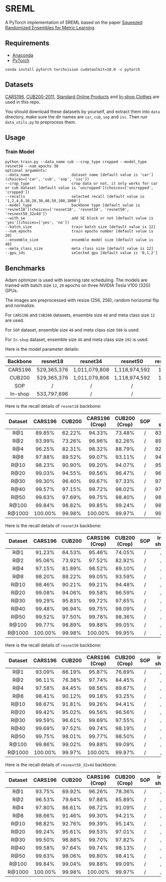 # SREML
A PyTorch implementation of SREML based on the paper [Squeezed Randomized Ensembles for Metric Learning]().

## Requirements
- [Anaconda](https://www.anaconda.com/download/)
- [PyTorch](https://pytorch.org)
```
conda install pytorch torchvision cudatoolkit=10.0 -c pytorch
```

## Datasets
[CARS196](http://ai.stanford.edu/~jkrause/cars/car_dataset.html), [CUB200-2011](http://www.vision.caltech.edu/visipedia/CUB-200-2011.html), 
[Standard Online Products](http://cvgl.stanford.edu/projects/lifted_struct/) and 
[In-shop Clothes](http://mmlab.ie.cuhk.edu.hk/projects/DeepFashion/InShopRetrieval.html) are used in this repo.

You should download these datasets by yourself, and extract them into `data` directory, make sure the dir names are 
`car`, `cub`, `sop` and `isc`. Then run `data_utils.py` to preprocess them.

## Usage
### Train Model
```
python train.py --data_name cub --crop_type cropped --model_type resnet34 --num_epochs 30
optional arguments:
--data_name                   dataset name [default value is 'car'](choices=['car', 'cub', 'sop', 'isc'])
--crop_type                   crop data or not, it only works for car or cub dataset [default value is 'uncropped'](choices=['uncropped', 'cropped'])
--recalls                     selected recall [default value is '1,2,4,8,10,20,30,40,50,100,1000']
--model_type                  backbone type [default value is 'resnet18'](choices=['resnet18', 'resnet34', 'resnet50', 'resnext50_32x4d'])
--with_se                     add SE block or not [default value is 'yes'](choices=['yes', 'no'])
--batch_size                  train batch size [default value is 12]
--num_epochs                  train epochs number [default value is 20]
--ensemble_size               ensemble model size [default value is 48]
--meta_class_size             meta class size [default value is 12]
--gpu_ids                     selected gpu [default value is '0,1,2']
```

## Benchmarks
Adam optimizer is used with learning rate scheduling. The models are trained with batch size `12`, `20` epochs on three 
NVIDIA Tesla V100 (32G) GPUs.

The images are preprocessed with resize (256, 256), random horizontal flip and normalize. 

For `CARS196` and `CUB200` datasets, ensemble size `48` and meta class size `12` are used. 

For `SOP` dataset, ensemble size `48` and meta class size `500` is used.

For `In-shop` dataset, ensemble size `48` and meta class size `192` is used.

Here is the model parameter details:
<table>
  <thead>
    <tr>
      <th>Backbone</th>
      <th>resnet18</th>
      <th>resnet34</th>
      <th>resnet50</th>
      <th>resnext50_32x4d</th>
    </tr>
  </thead>
  <tbody>
    <tr>
      <td align="center">CARS196</td>
      <td align="center">529,365,376</td>
      <td align="center">1,011,079,808</td>
      <td align="center">1,118,974,592</td>
      <td align="center">1,094,093,696</td>
    </tr>
    <tr>
      <td align="center">CUB200</td>
      <td align="center">529,365,376</td>
      <td align="center">1,011,079,808</td>
      <td align="center">1,118,974,592</td>
      <td align="center">1,094,093,696</td>
    </tr>
    <tr>
      <td align="center">SOP</td>
      <td align="center">/</td>
      <td align="center">/</td>
      <td align="center">/</td>
      <td align="center">/</td>
    </tr>
    <tr>
      <td align="center">In-shop</td>
      <td align="center">533,797,696</td>
      <td align="center">/</td>
      <td align="center">/</td>
      <td align="center">/</td>
    </tr>
  </tbody>
</table>

Here is the recall details of `resnet18` backbone:

<table>
  <thead>
    <tr>
      <th>Dataset</th>
      <th>CARS196</th>
      <th>CUB200</th>
      <th>CARS196 (Crop)</th>
      <th>CUB200 (Crop)</th>
      <th>SOP</th>
      <th>In-shop</th>
    </tr>
  </thead>
  <tbody>
    <tr>
      <td align="center">R@1</td>
      <td align="center">89.85%</td>
      <td align="center">62.22%</td>
      <td align="center">94.33%</td>
      <td align="center">73.48%</td>
      <td align="center">/</td>
      <td align="center">83.88%</td>
    </tr>
    <tr>
      <td align="center">R@2</td>
      <td align="center">93.99%</td>
      <td align="center">73.26%</td>
      <td align="center">96.96%</td>
      <td align="center">82.26%</td>
      <td align="center">/</td>
      <td align="center">89.15%</td>
    </tr>
    <tr>
      <td align="center">R@4</td>
      <td align="center">96.25%</td>
      <td align="center">82.31%</td>
      <td align="center">98.32%</td>
      <td align="center">88.79%</td>
      <td align="center">/</td>
      <td align="center">92.52%</td>
    </tr>
    <tr>
      <td align="center">R@8</td>
      <td align="center">97.88%</td>
      <td align="center">89.52%</td>
      <td align="center">99.07%</td>
      <td align="center">93.11%</td>
      <td align="center">/</td>
      <td align="center">94.99%</td>
    </tr>
    <tr>
      <td align="center">R@10</td>
      <td align="center">98.23%</td>
      <td align="center">90.90%</td>
      <td align="center">99.20%</td>
      <td align="center">94.07%</td>
      <td align="center">/</td>
      <td align="center">95.62%</td>
    </tr>
    <tr>
      <td align="center">R@20</td>
      <td align="center">99.03%</td>
      <td align="center">94.55%</td>
      <td align="center">99.56%</td>
      <td align="center">96.47%</td>
      <td align="center">/</td>
      <td align="center">96.83%</td>
    </tr>
    <tr>
      <td align="center">R@30</td>
      <td align="center">99.30%</td>
      <td align="center">96.40%</td>
      <td align="center">99.67%</td>
      <td align="center">97.33%</td>
      <td align="center">/</td>
      <td align="center">97.46%</td>
    </tr>
    <tr>
      <td align="center">R@40</td>
      <td align="center">99.57%</td>
      <td align="center">97.15%</td>
      <td align="center">99.72%</td>
      <td align="center">98.02%</td>
      <td align="center">/</td>
      <td align="center">97.85%</td>
    </tr>
    <tr>
      <td align="center">R@50</td>
      <td align="center">99.63%</td>
      <td align="center">97.69%</td>
      <td align="center">99.75%</td>
      <td align="center">98.40%</td>
      <td align="center">/</td>
      <td align="center">98.13%</td>
    </tr>
    <tr>
      <td align="center">R@100</td>
      <td align="center">99.84%</td>
      <td align="center">98.82%</td>
      <td align="center">99.85%</td>
      <td align="center">99.24%</td>
      <td align="center">/</td>
      <td align="center">98.72%</td>
    </tr>
    <tr>
      <td align="center">R@1000</td>
      <td align="center">100.00%</td>
      <td align="center">99.98%</td>
      <td align="center">100.00%</td>
      <td align="center">99.97%</td>
      <td align="center">/</td>
      <td align="center">99.74%</td>
    </tr>
  </tbody>
</table>

Here is the recall details of `resnet34` backbone:

<table>
  <thead>
    <tr>
      <th>Dataset</th>
      <th>CARS196</th>
      <th>CUB200</th>
      <th>CARS196 (Crop)</th>
      <th>CUB200 (Crop)</th>
      <th>SOP</th>
      <th>In-shop</th>
    </tr>
  </thead>
  <tbody>
    <tr>
      <td align="center">R@1</td>
      <td align="center">91.23%</td>
      <td align="center">64.53%</td>
      <td align="center">95.46%</td>
      <td align="center">74.05%</td>
      <td align="center">/</td>
      <td align="center">/</td>
    </tr>
    <tr>
      <td align="center">R@2</td>
      <td align="center">95.06%</td>
      <td align="center">73.92%</td>
      <td align="center">97.52%</td>
      <td align="center">82.92%</td>
      <td align="center">/</td>
      <td align="center">/</td>
    </tr>
    <tr>
      <td align="center">R@4</td>
      <td align="center">97.15%</td>
      <td align="center">81.89%</td>
      <td align="center">98.52%</td>
      <td align="center">89.10%</td>
      <td align="center">/</td>
      <td align="center">/</td>
    </tr>
    <tr>
      <td align="center">R@8</td>
      <td align="center">98.20%</td>
      <td align="center">88.22%</td>
      <td align="center">99.05%</td>
      <td align="center">93.59%</td>
      <td align="center">/</td>
      <td align="center">/</td>
    </tr>
    <tr>
      <td align="center">R@10</td>
      <td align="center">98.46%</td>
      <td align="center">90.21%</td>
      <td align="center">99.21%</td>
      <td align="center">94.48%</td>
      <td align="center">/</td>
      <td align="center">/</td>
    </tr>
    <tr>
      <td align="center">R@20</td>
      <td align="center">99.08%</td>
      <td align="center">94.06%</td>
      <td align="center">99.58%</td>
      <td align="center">96.59%</td>
      <td align="center">/</td>
      <td align="center">/</td>
    </tr>
    <tr>
      <td align="center">R@30</td>
      <td align="center">99.29%</td>
      <td align="center">95.83%</td>
      <td align="center">99.72%</td>
      <td align="center">97.65%</td>
      <td align="center">/</td>
      <td align="center">/</td>
    </tr>
    <tr>
      <td align="center">R@40</td>
      <td align="center">99.48%</td>
      <td align="center">96.94%</td>
      <td align="center">99.75%</td>
      <td align="center">98.09%</td>
      <td align="center">/</td>
      <td align="center">/</td>
    </tr>
    <tr>
      <td align="center">R@50</td>
      <td align="center">99.52%</td>
      <td align="center">97.50%</td>
      <td align="center">99.78%</td>
      <td align="center">98.36%</td>
      <td align="center">/</td>
      <td align="center">/</td>
    </tr>
    <tr>
      <td align="center">R@100</td>
      <td align="center">99.77%</td>
      <td align="center">98.89%</td>
      <td align="center">99.88%</td>
      <td align="center">99.05%</td>
      <td align="center">/</td>
      <td align="center">/</td>
    </tr>
    <tr>
      <td align="center">R@1000</td>
      <td align="center">100.00%</td>
      <td align="center">99.98%</td>
      <td align="center">100.00%</td>
      <td align="center">99.95%</td>
      <td align="center">/</td>
      <td align="center">/</td>
    </tr>
  </tbody>
</table>

Here is the recall details of `resnet50` backbone:

<table>
  <thead>
    <tr>
      <th>Dataset</th>
      <th>CARS196</th>
      <th>CUB200</th>
      <th>CARS196 (Crop)</th>
      <th>CUB200 (Crop)</th>
      <th>SOP</th>
      <th>In-shop</th>
    </tr>
  </thead>
  <tbody>
    <tr>
      <td align="center">R@1</td>
      <td align="center">93.09%</td>
      <td align="center">66.19%</td>
      <td align="center">95.87%</td>
      <td align="center">76.69%</td>
      <td align="center">/</td>
      <td align="center">/</td>
    </tr>
    <tr>
      <td align="center">R@2</td>
      <td align="center">96.11%</td>
      <td align="center">76.38%</td>
      <td align="center">97.74%</td>
      <td align="center">84.45%</td>
      <td align="center">/</td>
      <td align="center">/</td>
    </tr>
    <tr>
      <td align="center">R@4</td>
      <td align="center">97.58%</td>
      <td align="center">84.45%</td>
      <td align="center">98.56%</td>
      <td align="center">89.67%</td>
      <td align="center">/</td>
      <td align="center">/</td>
    </tr>
    <tr>
      <td align="center">R@8</td>
      <td align="center">98.41%</td>
      <td align="center">90.12%</td>
      <td align="center">99.18%</td>
      <td align="center">93.25%</td>
      <td align="center">/</td>
      <td align="center">/</td>
    </tr>
    <tr>
      <td align="center">R@10</td>
      <td align="center">98.67%</td>
      <td align="center">91.81%</td>
      <td align="center">99.26%</td>
      <td align="center">94.41%</td>
      <td align="center">/</td>
      <td align="center">/</td>
    </tr>
    <tr>
      <td align="center">R@20</td>
      <td align="center">99.42%</td>
      <td align="center">95.02%</td>
      <td align="center">99.56%</td>
      <td align="center">96.56%</td>
      <td align="center">/</td>
      <td align="center">/</td>
    </tr>
    <tr>
      <td align="center">R@30</td>
      <td align="center">99.59%</td>
      <td align="center">96.61%</td>
      <td align="center">99.69%</td>
      <td align="center">97.55%</td>
      <td align="center">/</td>
      <td align="center">/</td>
    </tr>
    <tr>
      <td align="center">R@40</td>
      <td align="center">99.69%</td>
      <td align="center">97.52%</td>
      <td align="center">99.74%</td>
      <td align="center">98.19%</td>
      <td align="center">/</td>
      <td align="center">/</td>
    </tr>
    <tr>
      <td align="center">R@50</td>
      <td align="center">99.75%</td>
      <td align="center">98.01%</td>
      <td align="center">99.77%</td>
      <td align="center">98.50%</td>
      <td align="center">/</td>
      <td align="center">/</td>
    </tr>
    <tr>
      <td align="center">R@100</td>
      <td align="center">99.86%</td>
      <td align="center">99.02%</td>
      <td align="center">99.88%</td>
      <td align="center">99.09%</td>
      <td align="center">/</td>
      <td align="center">/</td>
    </tr>
    <tr>
      <td align="center">R@1000</td>
      <td align="center">100.00%</td>
      <td align="center">99.97%</td>
      <td align="center">100.00%</td>
      <td align="center">99.97%</td>
      <td align="center">/</td>
      <td align="center">/</td>
    </tr>
  </tbody>
</table>

Here is the recall details of `resnext50_32x4d` backbone:

<table>
  <thead>
    <tr>
      <th>Dataset</th>
      <th>CARS196</th>
      <th>CUB200</th>
      <th>CARS196 (Crop)</th>
      <th>CUB200 (Crop)</th>
      <th>SOP</th>
      <th>In-shop</th>
    </tr>
  </thead>
  <tbody>
    <tr>
      <td align="center">R@1</td>
      <td align="center">93.75%</td>
      <td align="center">69.92%</td>
      <td align="center">96.26%</td>
      <td align="center">78.36%</td>
      <td align="center">/</td>
      <td align="center">/</td>
    </tr>
    <tr>
      <td align="center">R@2</td>
      <td align="center">96.53%</td>
      <td align="center">79.64%</td>
      <td align="center">97.88%</td>
      <td align="center">85.89%</td>
      <td align="center">/</td>
      <td align="center">/</td>
    </tr>
    <tr>
      <td align="center">R@4</td>
      <td align="center">97.80%</td>
      <td align="center">86.61%</td>
      <td align="center">98.72%</td>
      <td align="center">91.09%</td>
      <td align="center">/</td>
      <td align="center">/</td>
    </tr>
    <tr>
      <td align="center">R@8</td>
      <td align="center">98.66%</td>
      <td align="center">91.46%</td>
      <td align="center">99.30%</td>
      <td align="center">94.21%</td>
      <td align="center">/</td>
      <td align="center">/</td>
    </tr>
    <tr>
      <td align="center">R@10</td>
      <td align="center">98.82%</td>
      <td align="center">92.76%</td>
      <td align="center">99.39%</td>
      <td align="center">95.14%</td>
      <td align="center">/</td>
      <td align="center">/</td>
    </tr>
    <tr>
      <td align="center">R@20</td>
      <td align="center">99.24%</td>
      <td align="center">95.61%</td>
      <td align="center">99.53%</td>
      <td align="center">97.01%</td>
      <td align="center">/</td>
      <td align="center">/</td>
    </tr>
    <tr>
      <td align="center">R@30</td>
      <td align="center">99.50%</td>
      <td align="center">96.88%</td>
      <td align="center">99.70%</td>
      <td align="center">97.82%</td>
      <td align="center">/</td>
      <td align="center">/</td>
    </tr>
    <tr>
      <td align="center">R@40</td>
      <td align="center">99.58%</td>
      <td align="center">97.64%</td>
      <td align="center">99.74%</td>
      <td align="center">98.13%</td>
      <td align="center">/</td>
      <td align="center">/</td>
    </tr>
    <tr>
      <td align="center">R@50</td>
      <td align="center">99.63%</td>
      <td align="center">98.06%</td>
      <td align="center">99.80%</td>
      <td align="center">98.41%</td>
      <td align="center">/</td>
      <td align="center">/</td>
    </tr>
    <tr>
      <td align="center">R@100</td>
      <td align="center">99.84%</td>
      <td align="center">99.04%</td>
      <td align="center">99.88%</td>
      <td align="center">99.09%</td>
      <td align="center">/</td>
      <td align="center">/</td>
    </tr>
    <tr>
      <td align="center">R@1000</td>
      <td align="center">100.00%</td>
      <td align="center">99.98%</td>
      <td align="center">100.00%</td>
      <td align="center">99.97%</td>
      <td align="center">/</td>
      <td align="center">/</td>
    </tr>
  </tbody>
</table>

